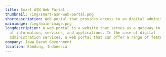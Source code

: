 ```yaml
---
title: Smart ASN Web Portal
thumbnail: /img/smart-asn-web-portal.png
shortdescription: Web portal that provides access to an digital administration services.
mainimage: /img/main-image.png
longdescription: A web portal is a website that serves as a gateway to a variety
  of information, services, and applications. In the case of digital
  administration services, a web portal that can offer a range of features
company: Jawa Barat Government
location: Bandung, Indonesia
---
```

